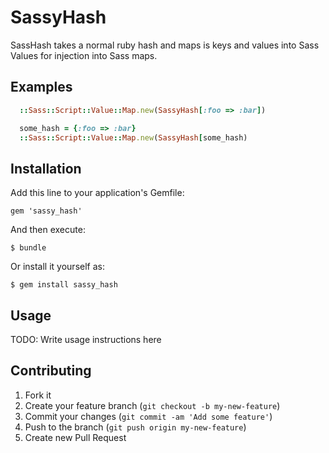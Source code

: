# SassyHash

SassHash takes a normal ruby hash and maps is keys and values into Sass Values for injection into Sass maps.

## Examples

```ruby
  ::Sass::Script::Value::Map.new(SassyHash[:foo => :bar])
```

```ruby
  some_hash = {:foo => :bar}
  ::Sass::Script::Value::Map.new(SassyHash[some_hash)
```
## Installation

Add this line to your application's Gemfile:

    gem 'sassy_hash'

And then execute:

    $ bundle

Or install it yourself as:

    $ gem install sassy_hash

## Usage

TODO: Write usage instructions here

## Contributing

1. Fork it
2. Create your feature branch (`git checkout -b my-new-feature`)
3. Commit your changes (`git commit -am 'Add some feature'`)
4. Push to the branch (`git push origin my-new-feature`)
5. Create new Pull Request
